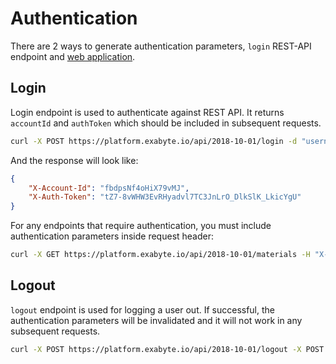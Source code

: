 # Authentication

There are 2 ways to generate authentication parameters, `login` REST-API endpoint and [web application](/accounts/ui/preferences/api/).

## Login

Login endpoint is used to authenticate against REST API. It returns `accountId` and `authToken` which should be included in subsequent requests. 

```bash
curl -X POST https://platform.exabyte.io/api/2018-10-01/login -d "username=USERNAME&password=PASSWORD"
```

And the response will look like:

```json
{
    "X-Account-Id": "fbdpsNf4oHiX79vMJ",
    "X-Auth-Token": "tZ7-8vWHW3EvRHyadvl7TC3JnLrO_DlkSlK_LkicYgU"
}
```

For any endpoints that require authentication, you must include authentication parameters inside request header:

```bash
curl -X GET https://platform.exabyte.io/api/2018-10-01/materials -H "X-Account-Id: fbdpsNf4oHiX79vMJ" -H "X-Auth-Token: tZ7-8vWHW3EvRHyadvl7TC3JnLrO_DlkSlK_LkicYgU" 
```

## Logout

`logout` endpoint is used for logging a user out. If successful, the authentication parameters will be invalidated and it will not work in any subsequent requests.

```bash
curl -X POST https://platform.exabyte.io/api/2018-10-01/logout -X POST -H "X-Account-Id: fbdpsNf4oHiX79vMJ" -H "X-Auth-Token: tZ7-8vWHW3EvRHyadvl7TC3JnLrO_DlkSlK_LkicYgU"
```
